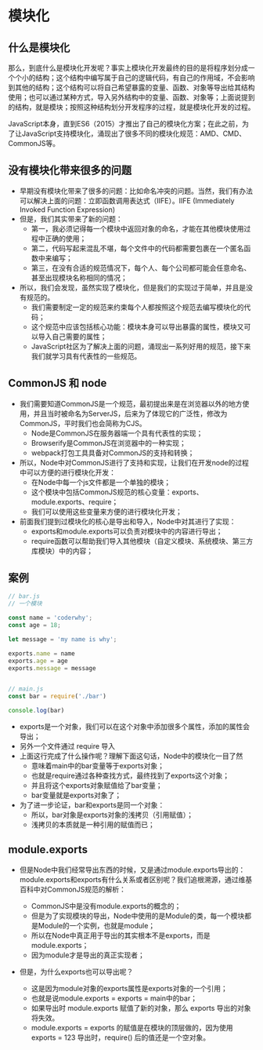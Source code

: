 # 模块化

## 什么是模块化

那么，到底什么是模块化开发呢？事实上模块化开发最终的目的是将程序划分成一个个小的结构；这个结构中编写属于自己的逻辑代码，有自己的作用域，不会影响到其他的结构；这个结构可以将自己希望暴露的变量、函数、对象等导出给其结构使用；也可以通过某种方式，导入另外结构中的变量、函数、对象等；上面说提到的结构，就是模块；按照这种结构划分开发程序的过程，就是模块化开发的过程。

JavaScript本身，直到ES6（2015）才推出了自己的模块化方案；在此之前，为了让JavaScript支持模块化，涌现出了很多不同的模块化规范：AMD、CMD、CommonJS等。

## 没有模块化带来很多的问题

* 早期没有模块化带来了很多的问题：比如命名冲突的问题。当然，我们有办法可以解决上面的问题：立即函数调用表达式（IIFE）。IIFE (Immediately Invoked Function Expression)
* 但是，我们其实带来了新的问题：
    * 第一，我必须记得每一个模块中返回对象的命名，才能在其他模块使用过程中正确的使用；
    * 第二，代码写起来混乱不堪，每个文件中的代码都需要包裹在一个匿名函数中来编写；
    * 第三，在没有合适的规范情况下，每个人、每个公司都可能会任意命名、甚至出现模块名称相同的情况；
* 所以，我们会发现，虽然实现了模块化，但是我们的实现过于简单，并且是没有规范的。
    * 我们需要制定一定的规范来约束每个人都按照这个规范去编写模块化的代码；
    * 这个规范中应该包括核心功能：模块本身可以导出暴露的属性，模块又可以导入自己需要的属性；
    * JavaScript社区为了解决上面的问题，涌现出一系列好用的规范，接下来我们就学习具有代表性的一些规范。

## CommonJS 和 node

* 我们需要知道CommonJS是一个规范，最初提出来是在浏览器以外的地方使用，并且当时被命名为ServerJS，后来为了体现它的广泛性，修改为CommonJS，平时我们也会简称为CJS。
    * Node是CommonJS在服务器端一个具有代表性的实现；
    * Browserify是CommonJS在浏览器中的一种实现；
    * webpack打包工具具备对CommonJS的支持和转换；
* 所以，Node中对CommonJS进行了支持和实现，让我们在开发node的过程中可以方便的进行模块化开发：
    * 在Node中每一个js文件都是一个单独的模块；
    * 这个模块中包括CommonJS规范的核心变量：exports、module.exports、require；
    * 我们可以使用这些变量来方便的进行模块化开发；
* 前面我们提到过模块化的核心是导出和导入，Node中对其进行了实现：
    * exports和module.exports可以负责对模块中的内容进行导出；
    * require函数可以帮助我们导入其他模块（自定义模块、系统模块、第三方库模块）中的内容；

## 案例

```js
// bar.js
// 一个模块

const name = 'coderwhy';
const age = 18;

let message = 'my name is why';

exports.name = name
exports.age = age
exports.message = message


// main.js
const bar = require('./bar')

console.log(bar)
```

* exports是一个对象，我们可以在这个对象中添加很多个属性，添加的属性会导出；
* 另外一个文件通过 require 导入
* 上面这行完成了什么操作呢？理解下面这句话，Node中的模块化一目了然
    * 意味着main中的bar变量等于exports对象；
    * 也就是require通过各种查找方式，最终找到了exports这个对象；
    * 并且将这个exports对象赋值给了bar变量；
    * bar变量就是exports对象了；
* 为了进一步论证，bar和exports是同一个对象：
    * 所以，bar对象是exports对象的浅拷贝（引用赋值）；
    * 浅拷贝的本质就是一种引用的赋值而已；

## module.exports

* 但是Node中我们经常导出东西的时候，又是通过module.exports导出的：module.exports和exports有什么关系或者区别呢？我们追根溯源，通过维基百科中对CommonJS规范的解析：
    * CommonJS中是没有module.exports的概念的；
    * 但是为了实现模块的导出，Node中使用的是Module的类，每一个模块都是Module的一个实例，也就是module；
    * 所以在Node中真正用于导出的其实根本不是exports，而是module.exports；
    * 因为module才是导出的真正实现者；

* 但是，为什么exports也可以导出呢？
    * 这是因为module对象的exports属性是exports对象的一个引用；
    * 也就是说module.exports = exports = main中的bar；
    * 如果导出时 module.exports 赋值了新的对象，那么 exports 导出的对象将失效。
    * module.exports = exports 的赋值是在模块的顶层做的，因为使用 exports = 123 导出时，require() 后的值还是一个空对象。
